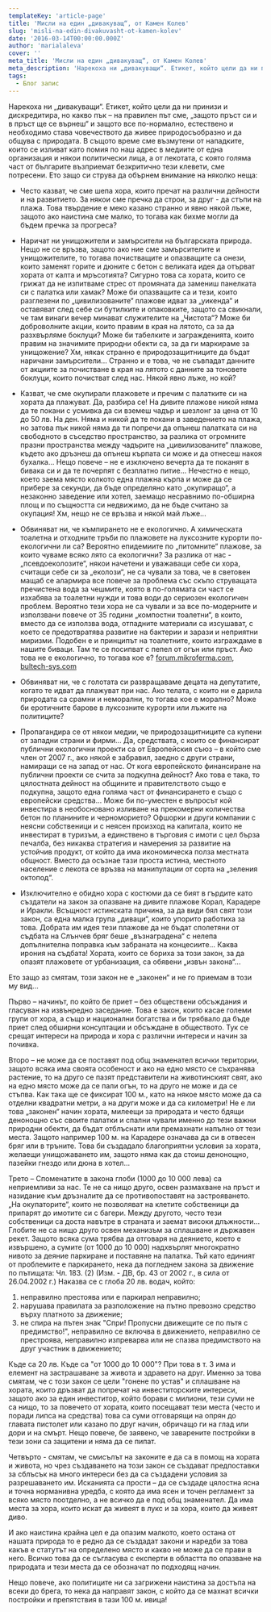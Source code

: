```yaml
---
templateKey: 'article-page'
title: 'Мисли на един „дивакуващ“, от Камен Колев'
slug: 'misli-na-edin-divakuvasht-ot-kamen-kolev'
date: '2016-03-14T00:00:00.000Z'
author: 'marialaleva'
cover: ''
meta_title: 'Мисли на един „дивакуващ“, от Камен Колев'
meta_description: 'Нарекоха ни „дивакуващи“. Етикет, който цели да ни принизи и дискредитира, но какво пък – на правилен път сме, „защото пръст си и в пръст ще се върнеш“ и защото все по-нормално, естествено и необходимо става човечеството да живее природосъобразно и да общува с природата.'
tags:
  - Блог запис
---
```


Нарекоха ни „дивакуващи“. Етикет, който цели да ни принизи и дискредитира, но какво пък – на правилен път сме, „защото пръст си и в пръст ще се върнеш“ и защото все по-нормално, естествено и необходимо става човечеството да живее природосъобразно и да общува с природата. В същото време сме възмутени от нападките, които се изливат като помия по наш адрес в медиите от една организация и някои политически лица, а от лекотата, с която голяма част от българите възприемат безкритично тези клевети, сме потресени. Ето защо си струва да обърнем внимание на няколко неща:

- Често казват, че сме шепа хора, които пречат на различни дейности и на развитието. За някои сме пречка да строи, за друг - да стъпи на плажа. Това твърдение е меко казано странно и явно някой лъже, защото ако наистина сме малко, то тогава как бихме могли да бъдем пречка за прогреса?

- Наричат ни унищожители и замърсители на българската природа. Нещо не се връзва, защото ако ние сме замърсителите и унищожителите, то тогава почистващите и опазващите са онези, които заменят горите и дюните с бетон с великата идея да отърват хората от калта и мръсотията? Сигурно това са хората, които се грижат да не изпитваме стрес от промяната да замениш панелката си с палатка или хамак? Може би опазващите са и тези, които разглезени по „цивилизованите“ плажове идват за „уикенда“ и оставяват след себе си бутилките и опаковките, защото са свикнали, че там винаги вечер минават служителите на „Чистота“? Може би доброволните акции, които правим в края на лятото, са за да разхвърляме боклуци? Може би табелките и загражденията, които правим на значимите природни обекти са, за да ги маркираме за унищожение? Хм, някак странно е природозащитниците да бъдат наричани замърсители... Странно и е това, че не съвпадат данните от акциите за почистване в края на лятото с данните за тоновете боклуци, които почистват след нас. Някой явно лъже, но кой?

- Казват, че сме окупирали плажовете и пречим с палатките си на хората да плажуват. Да, разбира се! На дивите плажове никой няма да те покани с усмивка да си вземеш чадър и шезлонг за цена от 10 до 50 лв. На ден. Няма и никой да те покани в заведението на плажа, но затова пък никой няма да ти попречи да опънеш палатката си на свободното в съседство пространство, за разлика от огромните празни пространства между чадърите на „цивилизованите“ плажове, където ако дръзнеш да опънеш кърпата си може и да отнесеш накоя бухалка... Нещо повече – не е изключено вечерта да те поканят в бивака си и да те почерпят с безплатно питие... Нечестно е нещо, което заема място колкото една плажна кърпа и може да се прибере за секунди, да бъде определяно като „окупиращо“, а незаконно заведение или хотел, заемащо несравнимо по-обширна площ и по същността си недвижимо, да не бъде считано за окупация! Хм, нещо не се връзва и някой май лъже...

- Обвиняват ни, че къмпирането не е екологично. А химическата тоалетна и отходните тръби по плажовете на луксозните курорти по-екологични ли са? Вероятно епидемиите по „питомните“ плажове, за които чуваме всяко лято са екологични? За разлика от нас - „псевдоеколозите“, някои начетени и уважаващи себе си хора, считащи себе си за „еколози“, не са чували за това, че в световен мащаб се алармира все повече за проблема със скъпо струващата пречистена вода за чешмите, която в по-голямата си част се изхабява за тоалетни нужди и това води до сериозен екологичен проблем. Вероятно тези хора не са чували и за все по-модерните и използвани повече от 35 години „компостни тоалетни“, в които, вместо да се използва вода, отпадните материали са изсушават, с което се предотвратява развитие на бактерии и зарази и неприятни миризми. Подобен е и принципът на тоалетните, които изграждаме в нашите биваци. Там те се посипват с пепел от огън или пръст. Ако това не е екологично, то тогава кое е? [forum.mikroferma.com](http://forum.mikroferma.com/index.php?topic=1493.0), [bultech-sys.com](http://bultech-sys.com/%D0%BF%D1%80%D0%BE%D0%B4%D1%83%D0%BA%D1%82%D0%B8-bultech-sys-com/%D1%81%D1%83%D1%85%D0%B8-%D0%BA%D0%BE%D0%BC%D0%BF%D0%BE%D1%81%D1%82%D0%BD%D0%B8-%D1%82%D0%BE%D0%B0%D0%BB%D0%B5%D1%82%D0%BD%D0%B8-mulltoa-biolet-bultech-sys-com/)

- Обвиняват ни, че с голотата си развращаваме децата на депутатите, когато те идват да плажуват при нас. Ако телата, с които ни е дарила природата са срамни и неморални, то тогава кое е морално? Може би еротичните барове в луксозните курорти или лъжите на политиците?

- Пропагандира се от някои медии, че природозащитниците са купени от западни страни и фирми... Да, средствата, с които се финансират публични екологични проекти са от Европейския съюз – в който сме член от 2007 г., ако някой е забравил, заедно с други страни, намиращи се на запад от нас. От кога европейското финансиране на публични проекти се счита за подкупна дейност? Ако това е така, то цялостната дейност на общините и правителството също е подкупна, защото една голяма част от финансирането е също с европейски средства... Може би по-уместен е въпросът кой инвестира в необосновано изливане на прекомерни количества бетон по планините и черноморието? Офшорки и други компании с неясни собственици и с неясен произход на капитала, които не инвестират в туризъм, а единствено в търговия с имоти с цел бърза печалба, без никаква стратегия и намерения за развитие на устойчив продукт, от който да има икономическа полза местната общност. Вместо да осъзнае тази проста истина, местното население с лекота се връзва на манипулации от сорта на „зеления октопод“.

- Изключително е обидно хора с костюми да се бият в гърдите като създатели на закон за опазване на дивите плажове Корал, Карадере и Иракли. Всъщност истинската причина, за да види бял свят този закон, са една малка група „диваци“, които упорито работиха за това. Добрата им идея тези плажове да не бъдат сполетяни от съдбата на Слънчев бряг беше „възнаградена“ с нелепа допълнителна поправка към забраната на концесиите... Каква ирония на съдбата! Хората, които се бориха за този закон, за да опазят плажовете от урбанизация, са обявени „извън закона“...

Ето защо аз смятам, този закон не е „законен“ и не го приемам в този му вид...

Първо – начинът, по който бе приет – без обществени обсъждания и гласуван на извънредно заседание. Това е закон, които касае големи групи от хора, а също и национални богатства и би трябвало да бъде приет след обширни консултации и обсъждане в обществото. Тук се срещат интереси на природа и хора с различни интереси и начин за почивка.

Второ – не може да се поставят под общ знаменател всички територии, защото всяка има своята особеност и ако на едно място се съхранява растение, то на друго се пазят представители на животинският свят, ако на едно място може да се пали огън, то на друго не може и да се стъпва. Как така ще се фиксират 100 м., като на някое място може да са отделни квадратни метри, а на други може и да са километри! Не е ли това „законен“ начин хората, милеещи за природата и често бдящи денонощно със своите палатки и спални чували именно до тези важни природни обекти, да бъдат отблъснати или премахнати напълно от тези места. Защото например 100 м. на Карадере означава да си в отвесен бряг или в тръните. Това би създадало благоприятни условия за хората, желаещи унищожаването им, защото няма как да стоиш денонощно, пазейки гнездо или дюна в хотел...

Трето – Споменатите в закона глоби (1000 до 10 000 лева) са неприемливи за нас. Те не са нищо друго, освен размахване на пръст и назидание към дръзналите да се противопоставят на застрояването. „На окупаторите“, които не позволяват на клетите собственици да припарят до имотите си с багери. Между другото, често тези собственици са доста навътре в страната и заемат високи длъжности... Глобите не са нищо друго освен механизъм за сплашване и държавен рекет. Защото всяка сума трябва да отговаря на деянието, което е извършено, а сумите (от 1000 до 10 000) надхвърлят многократно нивото за деяние паркиране и поставяне на палатка.
Тъй като единият от проблемите е паркирането, нека да погледнем закона за движение по пътищата:
Чл. 183. (2) (Изм. - ДВ, бр. 43 от 2002 г., в сила от 26.04.2002 г.) Наказва се с глоба 20 лв. водач, който:

1. неправилно престоява или е паркирал неправилно;
2. нарушава правилата за разположение на пътно превозно средство върху платното за движение;
3. не спира на пътен знак "Спри! Пропусни движещите се по пътя с предимство!", неправилно се включва в движението, неправилно се престроява, неправилно изпреварва или не спазва предимството на друг участник в движението;

Къде са 20 лв. Къде са "от 1000 до 10 000"? При това в т. 3 има и елемент на застрашаване за живота и здравето на друг.
Именно за това смятам, че с този закон се цели "гонене по устав" и сплашване на хората, които дръзват да попречат на инвеститорските интереси, защото ако за един инвеститор, който борави с милиони, тези суми не са нищо, то за повечето от хората, които посещават тези места (често и поради липса на средства) това са суми отговарящи на опрян до главата пистолет или казано по друг начин, обричащо ги на глад или дори и на смърт. Нещо повече, бе заявено, че заварените постройки в тези зони са защитени и няма да се пипат.

Четвърто - смятам, че смисълът на законите е да са в помощ на хората и живота, но чрез създаването на този закон се създават предпоставки за сблъсък на много интереси без да са създадени условия за разрешаването им. Исканията са прости – да се създаде цялостна ясна и точна норманивна уредба, с която да има ясен и точен регламент за всяко място поотделно, а не всичко да е под общ знаменател. Да има места за хора, които искат да живеят в лукс и за хора, които да живеят диво.

И ако наистина крайна цел е да опазим малкото, което остана от нашата природа то е редно да се създадат закони и наредби за това какъв е статутът на определено място и какво не може да се прави в него. Всичко това да се съгласува с експерти в областта по опазване на природата и тези места да се обозначат по подходящ начин.

Нещо повече, ако политиците ни са загрижени наистина за достъпа на всеки до брега, то нека да направят закон, с който да се махнат всички постройки и препятствия в тази 100 м. ивица!
